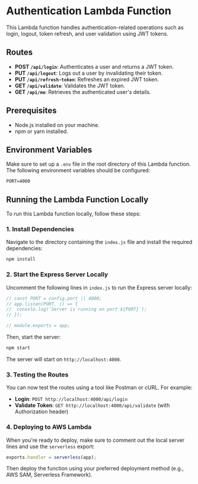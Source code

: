 # Authentication Lambda Function

This Lambda function handles authentication-related operations such as login, logout, token refresh, and user validation using JWT tokens.

## Routes

- **POST `/api/login`**: Authenticates a user and returns a JWT token.
- **PUT `/api/logout`**: Logs out a user by invalidating their token.
- **PUT `/api/refresh-token`**: Refreshes an expired JWT token.
- **GET `/api/validate`**: Validates the JWT token.
- **GET `/api/me`**: Retrieves the authenticated user's details.

## Prerequisites

- Node.js installed on your machine.
- npm or yarn installed.

## Environment Variables

Make sure to set up a `.env` file in the root directory of this Lambda function. The following environment variables should be configured:

```env
PORT=4000
```

## Running the Lambda Function Locally

To run this Lambda function locally, follow these steps:

### 1. Install Dependencies

Navigate to the directory containing the `index.js` file and install the required dependencies:

```bash
npm install
```

### 2. Start the Express Server Locally

Uncomment the following lines in `index.js` to run the Express server locally:

```javascript
// const PORT = config.port || 4000;
// app.listen(PORT, () => {
//  console.log(`Server is running on port ${PORT}`);
// });

// module.exports = app;
```

Then, start the server:

```bash
npm start
```

The server will start on `http://localhost:4000`.

### 3. Testing the Routes

You can now test the routes using a tool like Postman or cURL. For example:

- **Login**: `POST http://localhost:4000/api/login`
- **Validate Token**: `GET http://localhost:4000/api/validate` (with Authorization header)

### 4. Deploying to AWS Lambda

When you're ready to deploy, make sure to comment out the local server lines and use the `serverless` export:

```javascript
exports.handler = serverless(app);
```

Then deploy the function using your preferred deployment method (e.g., AWS SAM, Serverless Framework).
